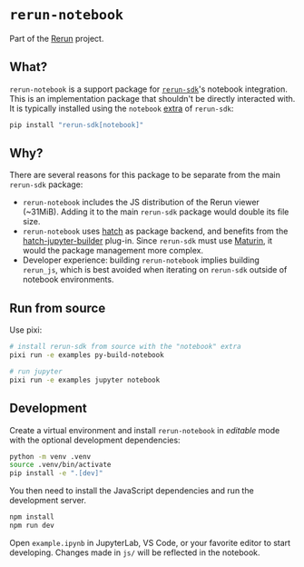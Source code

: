 # `rerun-notebook`

Part of the [Rerun](https://github.com/rerun-io/rerun) project.

## What?

`rerun-notebook` is a support package for [`rerun-sdk`](https://pypi.org/project/rerun-sdk/)'s notebook integration. This is an implementation package that shouldn't be directly interacted with. It is typically installed using the `notebook` [extra](https://packaging.python.org/en/latest/specifications/dependency-specifiers/#extras) of `rerun-sdk`:

```sh
pip install "rerun-sdk[notebook]"
```

## Why?

There are several reasons for this package to be separate from the main `rerun-sdk` package:

- `rerun-notebook` includes the JS distribution of the Rerun viewer (~31MiB). Adding it to the main `rerun-sdk` package would double its file size.
- `rerun-notebook` uses [hatch](https://hatch.pypa.io/) as package backend, and benefits from the [hatch-jupyter-builder](https://github.com/jupyterlab/hatch-jupyter-builder) plug-in. Since `rerun-sdk` must use [Maturin](https://www.maturin.rs), it would the package management more complex.
- Developer experience: building `rerun-notebook` implies building `rerun_js`, which is best avoided when iterating on `rerun-sdk` outside of notebook environments.

## Run from source

Use pixi:

```sh
# install rerun-sdk from source with the "notebook" extra
pixi run -e examples py-build-notebook

# run jupyter
pixi run -e examples jupyter notebook
```


## Development

Create a virtual environment and install `rerun-notebook` in *editable* mode with the
optional development dependencies:

```sh
python -m venv .venv
source .venv/bin/activate
pip install -e ".[dev]"
```

You then need to install the JavaScript dependencies and run the development server.

```sh
npm install
npm run dev
```

Open `example.ipynb` in JupyterLab, VS Code, or your favorite editor
to start developing. Changes made in `js/` will be reflected
in the notebook.
